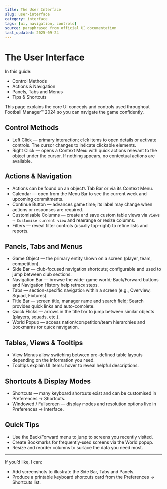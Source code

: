 ```yaml
---
title: The User Interface
slug: user-interface
category: interface
tags: [ui, navigation, controls]
source: paraphrased from official UI documentation
last_updated: 2025-09-24
---
```


# The User Interface

In this guide:

- Control Methods
- Actions & Navigation
- Panels, Tabs and Menus
- Tips & Shortcuts

This page explains the core UI concepts and controls used throughout Football Manager™ 2024 so you can navigate the game confidently.

## Control Methods

- Left Click — primary interaction; click items to open details or activate controls. The cursor changes to indicate clickable elements.
- Right Click — opens a Context Menu with quick actions relevant to the object under the cursor. If nothing appears, no contextual actions are available.

## Actions & Navigation

- Actions can be found on an object’s Tab Bar or via its Context Menu.
- Calendar — open from the Menu Bar to see the current week and upcoming commitments.
- Continue Button — advances game time; its label may change when actions or responses are required.
- Customisable Columns — create and save custom table views via `Views → Customise current view` and rearrange or resize columns.
- Filters — reveal filter controls (usually top-right) to refine lists and reports.

## Panels, Tabs and Menus

- Game Object — the primary entity shown on a screen (player, team, competition).
- Side Bar — club-focused navigation shortcuts; configurable and used to jump between club sections.
- Navigation Bar — browse the wider game world; Back/Forward buttons and Navigation History help retrace steps.
- Tabs — section-specific navigation within a screen (e.g., Overview, Squad, Fixtures).
- Title Bar — screen title, manager name and search field; Search provides quick links and auto-complete.
- Quick Flicks — arrows in the title bar to jump between similar objects (players, squads, etc.).
- World Popup — access nation/competition/team hierarchies and Bookmarks for quick navigation.

## Tables, Views & Tooltips

- View Menus allow switching between pre-defined table layouts depending on the information you need.
- Tooltips explain UI items: hover to reveal helpful descriptions.

## Shortcuts & Display Modes

- Shortcuts — many keyboard shortcuts exist and can be customised in Preferences → Shortcuts.
- Windowed / Fullscreen — display modes and resolution options live in Preferences → Interface.

## Quick Tips

- Use the Back/Forward menu to jump to screens you recently visited.
- Create Bookmarks for frequently-used screens via the World popup.
- Resize and reorder columns to surface the data you need most.

---

If you’d like, I can:

- Add screenshots to illustrate the Side Bar, Tabs and Panels.
- Produce a printable keyboard shortcuts card from the Preferences → Shortcuts list.
